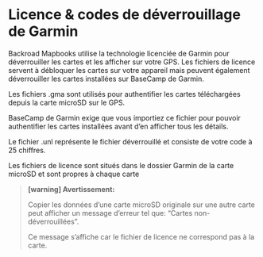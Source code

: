 
# Licence & codes de déverrouillage de Garmin

Backroad Mapbooks utilise la technologie licenciée de Garmin pour déverrouiller les cartes et les afficher sur votre GPS. Les fichiers de licence servent à débloquer les cartes sur votre appareil mais peuvent également déverrouiller les cartes installées sur BaseCamp de Garmin.
 
Les fichiers .gma sont utilisés pour authentifier les cartes téléchargées depuis la carte microSD sur le GPS.

BaseCamp de Garmin exige que vous importiez ce fichier pour pouvoir authentifier les cartes installées avant d’en afficher tous les détails. 

Le fichier .unl représente le fichier déverrouillé et consiste de votre code à 25 chiffres.

Les fichiers de licence sont situés dans le dossier Garmin de la carte  microSD et sont propres à chaque carte

> **\[warning\] Avertissement:**
>
> Copier les données d’une carte microSD originale sur une autre carte peut afficher un message d’erreur tel que: “Cartes non-déverrouillées”.
>
> Ce message s’affiche car le fichier de licence ne correspond pas à la carte.


